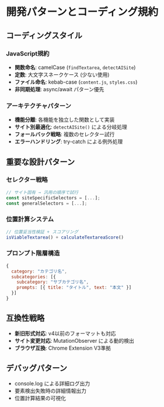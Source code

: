 # 開発パターンとコーディング規約

## コーディングスタイル
### JavaScript規約
- **関数命名**: camelCase (`findTextarea`, `detectAISite`)
- **定数**: 大文字スネークケース (少ない使用)
- **ファイル命名**: kebab-case (`content.js`, `styles.css`)
- **非同期処理**: async/await パターン優先

### アーキテクチャパターン
- **機能分離**: 各機能を独立した関数として実装
- **サイト別最適化**: `detectAISite()` による分岐処理
- **フォールバック戦略**: 複数のセレクター試行
- **エラーハンドリング**: try-catch による例外処理

## 重要な設計パターン
### セレクター戦略
```javascript
// サイト固有 → 汎用の順序で試行
const siteSpecificSelectors = [...];
const generalSelectors = [...];
```

### 位置計算システム
```javascript
// 位置妥当性検証 + スコアリング
isViableTextarea() + calculateTextareaScore()
```

### プロンプト階層構造
```javascript
{
  category: "カテゴリ名",
  subcategories: [{
    subcategory: "サブカテゴリ名", 
    prompts: [{ title: "タイトル", text: "本文" }]
  }]
}
```

## 互換性戦略
- **新旧形式対応**: v4以前のフォーマットも対応
- **サイト変更対応**: MutationObserver による動的検出
- **ブラウザ互換**: Chrome Extension V3準拠

## デバッグパターン
- console.log による詳細ログ出力
- 要素検出失敗時の詳細情報出力
- 位置計算結果の可視化